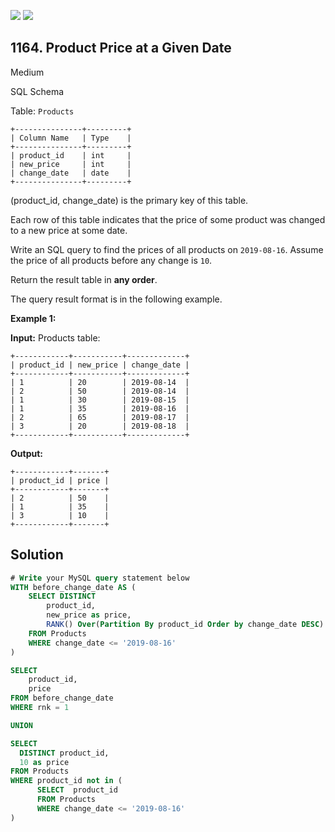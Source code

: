 [![](https://img.shields.io/github/stars/javadev/LeetCode-in-Kotlin?label=Stars&style=flat-square)](https://github.com/javadev/LeetCode-in-Kotlin)
[![](https://img.shields.io/github/forks/javadev/LeetCode-in-Kotlin?label=Fork%20me%20on%20GitHub%20&style=flat-square)](https://github.com/javadev/LeetCode-in-Kotlin/fork)

## 1164\. Product Price at a Given Date

Medium

SQL Schema

Table: `Products`

    +---------------+---------+ 
    | Column Name   | Type    | 
    +---------------+---------+ 
    | product_id    | int     | 
    | new_price     | int     | 
    | change_date   | date    | 
    +---------------+---------+ 
    
(product_id, change_date) is the primary key of this table. 

Each row of this table indicates that the price of some product was changed to a new price at some date.

Write an SQL query to find the prices of all products on `2019-08-16`. Assume the price of all products before any change is `10`.

Return the result table in **any order**.

The query result format is in the following example.

**Example 1:**

**Input:** Products table: 

    +------------+-----------+-------------+ 
    | product_id | new_price | change_date | 
    +------------+-----------+-------------+ 
    | 1          | 20        | 2019-08-14  | 
    | 2          | 50        | 2019-08-14  | 
    | 1          | 30        | 2019-08-15  | 
    | 1          | 35        | 2019-08-16  | 
    | 2          | 65        | 2019-08-17  |
    | 3          | 20        | 2019-08-18  | 
    +------------+-----------+-------------+

**Output:** 

    +------------+-------+ 
    | product_id | price | 
    +------------+-------+ 
    | 2          | 50    | 
    | 1          | 35    | 
    | 3          | 10    | 
    +------------+-------+

## Solution

```sql
# Write your MySQL query statement below
WITH before_change_date AS (
    SELECT DISTINCT
        product_id,
        new_price as price,
        RANK() Over(Partition By product_id Order by change_date DESC) as rnk
    FROM Products
    WHERE change_date <= '2019-08-16'
)

SELECT
    product_id,
    price
FROM before_change_date
WHERE rnk = 1

UNION

SELECT
  DISTINCT product_id,
  10 as price
FROM Products
WHERE product_id not in (
      SELECT  product_id
      FROM Products
      WHERE change_date <= '2019-08-16'
)
```